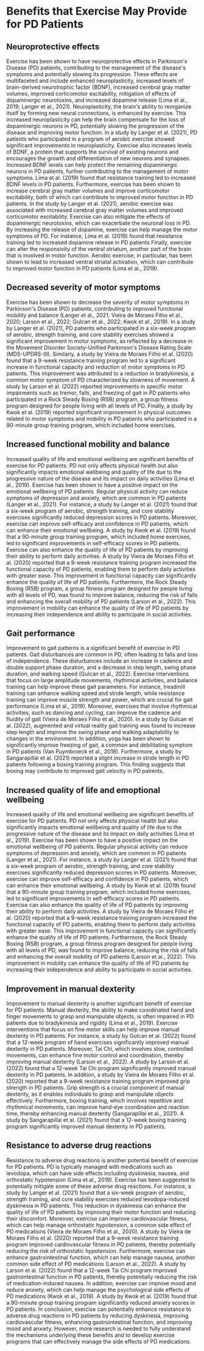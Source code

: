 # Benefits that Exercise May Provide for PD Patients
## Neuroprotective effects
Exercise has been shown to have neuroprotective effects in Parkinson's Disease (PD) patients, contributing to the management of the disease's symptoms and potentially slowing its progression. These effects are multifaceted and include enhanced neuroplasticity, increased levels of brain-derived neurotrophic factor (BDNF), increased cerebral gray matter volumes, improved corticomotor excitability, mitigation of effects of dopaminergic neurotoxins, and increased dopamine release (Lima et al., 2019; Langer et al., 2021).
Neuroplasticity, the brain's ability to reorganize itself by forming new neural connections, is enhanced by exercise. This increased neuroplasticity can help the brain compensate for the loss of dopaminergic neurons in PD, potentially slowing the progression of the disease and improving motor function. In a study by Langer et al. (2021), PD patients who participated in a program of aerobic exercise showed significant improvements in neuroplasticity.
Exercise also increases levels of BDNF, a protein that supports the survival of existing neurons and encourages the growth and differentiation of new neurons and synapses. Increased BDNF levels can help protect the remaining dopaminergic neurons in PD patients, further contributing to the management of motor symptoms. Lima et al. (2019) found that resistance training led to increased BDNF levels in PD patients.
Furthermore, exercise has been shown to increase cerebral gray matter volumes and improve corticomotor excitability, both of which can contribute to improved motor function in PD patients. In the study by Langer et al. (2021), aerobic exercise was associated with increased cerebral gray matter volumes and improved corticomotor excitability.
Exercise can also mitigate the effects of dopaminergic neurotoxins, which can exacerbate the neuronal loss in PD. By increasing the release of dopamine, exercise can help manage the motor symptoms of PD. For instance, Lima et al. (2019) found that resistance training led to increased dopamine release in PD patients
Finally, exercise can alter the responsivity of the ventral striatum, another part of the brain that is involved in motor function. Aerobic exercise, in particular, has been shown to lead to increased ventral striatal activation, which can contribute to improved motor function in PD patients (Lima et al., 2019).
## Decreased severity of motor symptoms
Exercise has been shown to decrease the severity of motor symptoms in Parkinson's Disease (PD) patients, contributing to improved functional mobility and balance (Langer et al., 2021; Vieira de Moraes Filho et al., 2020; Larson et al., 2022; Gulcan et al., 2022; Kwok et al., 2019). 
In a study by Langer et al. (2021), PD patients who participated in a six-week program of aerobic, strength training, and core stability exercises showed a significant improvement in motor symptoms, as reflected by a decrease in the Movement Disorder Society-Unified Parkinson's Disease Rating Scale (MDS-UPDRS-III). 
Similarly, a study by Vieira de Moraes Filho et al. (2020) found that a 9-week resistance training program led to a significant increase in functional capacity and reduction of motor symptoms in PD patients. This improvement was attributed to a reduction in bradykinesia, a common motor symptom of PD characterized by slowness of movement.
A study by Larson et al. (2022) reported improvements in specific motor impairments such as tremor, falls, and freezing of gait in PD patients who participated in a Rock Steady Boxing (RSB) program, a group fitness program designed for people living with all levels of PD.
Finally, a study by Kwok et al. (2019) reported significant improvement in physical outcomes related to motor symptoms and mobility in PD patients who participated in a 90-minute group training program, which included home exercises.
## Increased functional mobility and balance
Increased quality of life and emotional wellbeing are significant benefits of exercise for PD patients. PD not only affects physical health but also significantly impacts emotional wellbeing and quality of life due to the progressive nature of the disease and its impact on daily activities (Lima et al., 2019).
Exercise has been shown to have a positive impact on the emotional wellbeing of PD patients. Regular physical activity can reduce symptoms of depression and anxiety, which are common in PD patients (Langer et al., 2021). For instance, a study by Langer et al. (2021) found that a six-week program of aerobic, strength training, and core stability exercises significantly reduced depression scores in PD patients.
Moreover, exercise can improve self-efficacy and confidence in PD patients, which can enhance their emotional wellbeing. A study by Kwok et al. (2019) found that a 90-minute group training program, which included home exercises, led to significant improvements in self-efficacy scores in PD patients.
Exercise can also enhance the quality of life of PD patients by improving their ability to perform daily activities. A study by Vieira de Moraes Filho et al. (2020) reported that a 9-week resistance training program increased the functional capacity of PD patients, enabling them to perform daily activities with greater ease. This improvement in functional capacity can significantly enhance the quality of life of PD patients.
Furthermore, the Rock Steady Boxing (RSB) program, a group fitness program designed for people living with all levels of PD, was found to improve balance, reducing the risk of falls and enhancing the overall mobility of PD patients (Larson et al., 2022). This improvement in mobility can enhance the quality of life of PD patients by increasing their independence and ability to participate in social activities.
## Gait performance
Improvement to gait patterns is a significant benefit of exercise in PD patients. Gait disturbances are common in PD, often leading to falls and loss of independence. These disturbances include an increase in cadence and double support phase duration, and a decrease in step length, swing phase duration, and walking speed (Gulcan et al., 2022). 
Exercise interventions that focus on large amplitude movements, rhythmical activities, and balance training can help improve these gait parameters. For instance, treadmill training can enhance walking speed and stride length, while resistance training can improve muscle strength and power, which are crucial for gait performance (Lima et al., 2019). 
Moreover, exercises that involve rhythmical activities, such as dancing and cycling, can improve the cadence and fluidity of gait (Vieira de Moraes Filho et al., 2020). In a study by Gulcan et al. (2022), augmented and virtual reality gait training was found to increase step length and improve the swing phase and walking adaptability to changes in the environment. 
In addition, yoga has been shown to significantly improve freezing of gait, a common and debilitating symptom in PD patients (Van Puymbroeck et al., 2018). 
Furthermore, a study by Sangarapillai et al. (2021) reported a slight increase in stride length in PD patients following a boxing training program. This finding suggests that boxing may contribute to improved gait velocity in PD patients.
## Increased quality of life and emoptional wellbeing
Increased quality of life and emotional wellbeing are significant benefits of exercise for PD patients. PD not only affects physical health but also significantly impacts emotional wellbeing and quality of life due to the progressive nature of the disease and its impact on daily activities (Lima et al., 2019).
Exercise has been shown to have a positive impact on the emotional wellbeing of PD patients. Regular physical activity can reduce symptoms of depression and anxiety, which are common in PD patients (Langer et al., 2021). For instance, a study by Langer et al. (2021) found that a six-week program of aerobic, strength training, and core stability exercises significantly reduced depression scores in PD patients.
Moreover, exercise can improve self-efficacy and confidence in PD patients, which can enhance their emotional wellbeing. A study by Kwok et al. (2019) found that a 90-minute group training program, which included home exercises, led to significant improvements in self-efficacy scores in PD patients.
Exercise can also enhance the quality of life of PD patients by improving their ability to perform daily activities. A study by Vieira de Moraes Filho et al. (2020) reported that a 9-week resistance training program increased the functional capacity of PD patients, enabling them to perform daily activities with greater ease. This improvement in functional capacity can significantly enhance the quality of life of PD patients.
Furthermore, the Rock Steady Boxing (RSB) program, a group fitness program designed for people living with all levels of PD, was found to improve balance, reducing the risk of falls and enhancing the overall mobility of PD patients (Larson et al., 2022). This improvement in mobility can enhance the quality of life of PD patients by increasing their independence and ability to participate in social activities.
## Improvement in manual dexterity
Improvement to manual dexterity is another significant benefit of exercise for PD patients. Manual dexterity, the ability to make coordinated hand and finger movements to grasp and manipulate objects, is often impaired in PD patients due to bradykinesia and rigidity (Lima et al., 2019).
Exercise interventions that focus on fine motor skills can help improve manual dexterity in PD patients. For instance, a study by Gulcan et al. (2022) found that a 12-week program of hand exercises significantly improved manual dexterity in PD patients.
Moreover, Tai Chi, which involves slow, controlled movements, can enhance fine motor control and coordination, thereby improving manual dexterity (Larson et al., 2022). A study by Larson et al. (2022) found that a 12-week Tai Chi program significantly improved manual dexterity in PD patients.
In addition, a study by Vieira de Moraes Filho et al. (2020) reported that a 9-week resistance training program improved grip strength in PD patients. Grip strength is a crucial component of manual dexterity, as it enables individuals to grasp and manipulate objects effectively.
Furthermore, boxing training, which involves repetitive and rhythmical movements, can improve hand-eye coordination and reaction time, thereby enhancing manual dexterity (Sangarapillai et al., 2021). A study by Sangarapillai et al. (2021) found that a 12-week boxing training program significantly improved manual dexterity in PD patients.
## Resistance to adverse drug reactions 
Resistance to adverse drug reactions is another potential benefit of exercise for PD patients. PD is typically managed with medications such as levodopa, which can have side effects including dyskinesia, nausea, and orthostatic hypotension (Lima et al., 2019). 
Exercise has been suggested to potentially mitigate some of these adverse drug reactions. For instance, a study by Langer et al. (2021) found that a six-week program of aerobic, strength training, and core stability exercises reduced levodopa-induced dyskinesia in PD patients. This reduction in dyskinesia can enhance the quality of life of PD patients by improving their motor function and reducing their discomfort.
Moreover, exercise can improve cardiovascular fitness, which can help manage orthostatic hypotension, a common side effect of PD medications (Vieira de Moraes Filho et al., 2020). A study by Vieira de Moraes Filho et al. (2020) reported that a 9-week resistance training program improved cardiovascular fitness in PD patients, thereby potentially reducing the risk of orthostatic hypotension.
Furthermore, exercise can enhance gastrointestinal function, which can help manage nausea, another common side effect of PD medications (Larson et al., 2022). A study by Larson et al. (2022) found that a 12-week Tai Chi program improved gastrointestinal function in PD patients, thereby potentially reducing the risk of medication-induced nausea.
In addition, exercise can improve mood and reduce anxiety, which can help manage the psychological side effects of PD medications (Kwok et al., 2019). A study by Kwok et al. (2019) found that a 90-minute group training program significantly reduced anxiety scores in PD patients.
In conclusion, exercise can potentially enhance resistance to adverse drug reactions in PD patients by reducing dyskinesia, improving cardiovascular fitness, enhancing gastrointestinal function, and improving mood and anxiety. However, more research is needed to fully understand the mechanisms underlying these benefits and to develop exercise programs that can effectively manage the side effects of PD medications.
